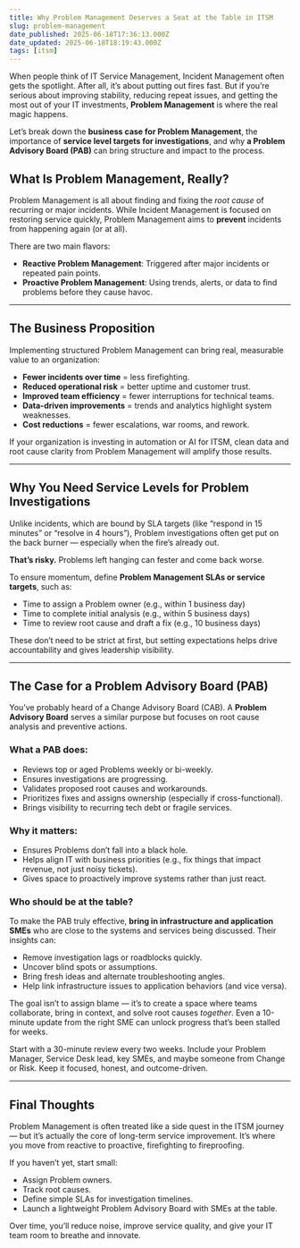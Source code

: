 ```yaml
---
title: Why Problem Management Deserves a Seat at the Table in ITSM
slug: problem-management
date_published: 2025-06-18T17:36:13.000Z
date_updated: 2025-06-18T18:19:43.000Z
tags: [itsm]
---
```


When people think of IT Service Management, Incident Management often gets the spotlight. After all, it’s about putting out fires fast. But if you’re serious about improving stability, reducing repeat issues, and getting the most out of your IT investments, **Problem Management** is where the real magic happens.

Let’s break down the **business case for Problem Management**, the importance of **service level targets for investigations**, and why **a Problem Advisory Board (PAB)** can bring structure and impact to the process.

## **What Is Problem Management, Really?**

Problem Management is all about finding and fixing the *root cause* of recurring or major incidents. While Incident Management is focused on restoring service quickly, Problem Management aims to **prevent** incidents from happening again (or at all).

There are two main flavors:

- **Reactive Problem Management**: Triggered after major incidents or repeated pain points.
- **Proactive Problem Management**: Using trends, alerts, or data to find problems before they cause havoc.

---

## **The Business Proposition**

Implementing structured Problem Management can bring real, measurable value to an organization:

- **Fewer incidents over time** = less firefighting.
- **Reduced operational risk** = better uptime and customer trust.
- **Improved team efficiency** = fewer interruptions for technical teams.
- **Data-driven improvements** = trends and analytics highlight system weaknesses.
- **Cost reductions** = fewer escalations, war rooms, and rework.

If your organization is investing in automation or AI for ITSM, clean data and root cause clarity from Problem Management will amplify those results.

---

## **Why You Need Service Levels for Problem Investigations**

Unlike incidents, which are bound by SLA targets (like “respond in 15 minutes” or “resolve in 4 hours”), Problem investigations often get put on the back burner — especially when the fire’s already out.

**That’s risky.** Problems left hanging can fester and come back worse.

To ensure momentum, define **Problem Management SLAs or service targets**, such as:

- Time to assign a Problem owner (e.g., within 1 business day)
- Time to complete initial analysis (e.g., within 5 business days)
- Time to review root cause and draft a fix (e.g., 10 business days)

These don’t need to be strict at first, but setting expectations helps drive accountability and gives leadership visibility.

---

## **The Case for a Problem Advisory Board (PAB)**

You’ve probably heard of a Change Advisory Board (CAB). A **Problem Advisory Board** serves a similar purpose but focuses on root cause analysis and preventive actions.

### **What a PAB does:**

- Reviews top or aged Problems weekly or bi-weekly.
- Ensures investigations are progressing.
- Validates proposed root causes and workarounds.
- Prioritizes fixes and assigns ownership (especially if cross-functional).
- Brings visibility to recurring tech debt or fragile services.

### **Why it matters:**

- Ensures Problems don’t fall into a black hole.
- Helps align IT with business priorities (e.g., fix things that impact revenue, not just noisy tickets).
- Gives space to proactively improve systems rather than just react.

### **Who should be at the table?**

To make the PAB truly effective, **bring in infrastructure and application SMEs** who are close to the systems and services being discussed. Their insights can:

- Remove investigation lags or roadblocks quickly.
- Uncover blind spots or assumptions.
- Bring fresh ideas and alternate troubleshooting angles.
- Help link infrastructure issues to application behaviors (and vice versa).

The goal isn’t to assign blame — it’s to create a space where teams collaborate, bring in context, and solve root causes *together*. Even a 10-minute update from the right SME can unlock progress that’s been stalled for weeks.

Start with a 30-minute review every two weeks. Include your Problem Manager, Service Desk lead, key SMEs, and maybe someone from Change or Risk. Keep it focused, honest, and outcome-driven.

---

## **Final Thoughts**

Problem Management is often treated like a side quest in the ITSM journey — but it’s actually the core of long-term service improvement. It’s where you move from reactive to proactive, firefighting to fireproofing.

If you haven’t yet, start small:

- Assign Problem owners.
- Track root causes.
- Define simple SLAs for investigation timelines.
- Launch a lightweight Problem Advisory Board with SMEs at the table.

Over time, you’ll reduce noise, improve service quality, and give your IT team room to breathe and innovate.
